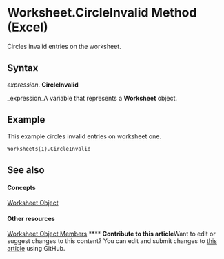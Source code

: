 
# Worksheet.CircleInvalid Method (Excel)

Circles invalid entries on the worksheet.


## Syntax

 _expression_. **CircleInvalid**

 _expression_A variable that represents a  **Worksheet** object.


## Example

This example circles invalid entries on worksheet one.


```
Worksheets(1).CircleInvalid
```


## See also


#### Concepts


 [Worksheet Object](182b705e-854a-81cc-a4b0-59b942de55ae.md)
#### Other resources


 [Worksheet Object Members](f8c1afea-1a1c-f5e4-37e3-52c434c8c157.md)
****   **Contribute to this article**Want to edit or suggest changes to this content? You can edit and submit changes to  [this article](https://github.com/jhershey00/VBA_Excel_Test/OpenXMLCon/articles/d0e697a4-0c8a-bf2a-06a1-e162696a64dd.md) using GitHub.

